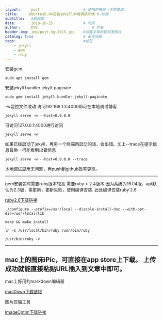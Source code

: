 ```yaml
---
layout:     post   				    # 使用的布局（不需要改）
title:     Ubuntu16.04安装jekyll本地调试环境 # 标题
subtitle:   #副标题
date:       2019-10-25 				# 时间
author:     DYD 						# 作者
header-img: img/post-bg-2015.jpg 	#这篇文章标题背景图片
catalog: true 						# 是否归档
tags:								#标签
    - jekyll
    - gem
    - ruby
---
```

安装gem
```shell
sudo apt install gem
```

安装jekyll bundler jekyll-paginate
```shell
sudo gem install jekyll bundler jekyll-paginate
```

-w监控文件改动
访问192.168.1.3:4000即可在本地调试博客
```shell
jekyll serve -w --host=0.0.0.0
```

可访问127.0.0.1:4000进行访问
```shell
jekyll serve -w
```

如果已经启动了jekyll，再另一个终端再启动的话，会出错。加上--trace在提示信息最后一行能看到出错信息
```shell
jekyll serve -w --host=0.0.0.0 --trace
```
本地调试显示无问题，再push到github效率更高。

---
gem安装包时需要ruby版本较高
需要ruby > 2.4版本
因为系统为16.04版，apt默认为2.3版，需更新，更新失败，使用编译安装.
此处编译安装ruby 2.6

[ruby2.6下载链接](http://ftp.ruby-lang.org/pub/ruby/2.6/)

```shell
./configure --prefix=/usr/local --disable-install-doc --with-opt-dir=/usr/local/lib

make && make install

ln -s /usr/local/bin/ruby /usr/bin/ruby

/usr/bin/ruby -v
```

---
mac上的图床iPic，可直接在app store上下载。
上传成功就能直接粘贴URL插入到文章中即可。
---
mac上好用的markdown编辑器

[macDown下载链接](https://macdown.uranusjr.com/)

图片压缩工具

[ImageOptim下载链接](https://imageoptim.com)
